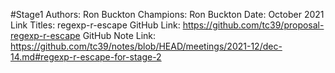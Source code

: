 #Stage1
Authors: Ron Buckton
Champions: Ron Buckton
Date: October 2021
Link Titles: regexp-r-escape
GitHub Link: https://github.com/tc39/proposal-regexp-r-escape
GitHub Note Link: https://github.com/tc39/notes/blob/HEAD/meetings/2021-12/dec-14.md#regexp-r-escape-for-stage-2
